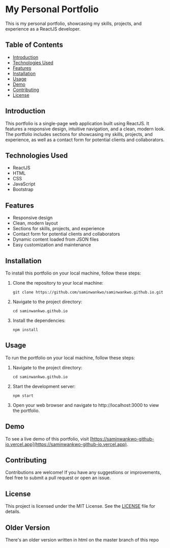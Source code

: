 # My Personal Portfolio

This is my personal portfolio, showcasing my skills, projects, and experience as a ReactJS developer.

## Table of Contents

- [Introduction](#introduction)
- [Technologies Used](#technologies-used)
- [Features](#features)
- [Installation](#installation)
- [Usage](#usage)
- [Demo](#demo)
- [Contributing](#contributing)
- [License](#license)

## Introduction

This portfolio is a single-page web application built using ReactJS. It features a responsive design, intuitive navigation, and a clean, modern look. The portfolio includes sections for showcasing my skills, projects, and experience, as well as a contact form for potential clients and collaborators.

## Technologies Used

- ReactJS
- HTML
- CSS
- JavaScript
- Bootstrap

## Features

- Responsive design
- Clean, modern layout
- Sections for skills, projects, and experience
- Contact form for potential clients and collaborators
- Dynamic content loaded from JSON files
- Easy customization and maintenance

## Installation

To install this portfolio on your local machine, follow these steps:

1. Clone the repository to your local machine:

   ```
   git clone https://github.com/saminwankwo/saminwankwo.github.io.git
   ```

2. Navigate to the project directory:

   ```
   cd saminwankwo.github.io
   ```

3. Install the dependencies:

   ```
   npm install
   ```

## Usage

To run the portfolio on your local machine, follow these steps:

1. Navigate to the project directory:

   ```
   cd saminwankwo.github.io
   ```

2. Start the development server:

   ```
   npm start
   ```

3. Open your web browser and navigate to http://localhost:3000 to view the portfolio.

## Demo

To see a live demo of this portfolio, visit [https://saminwankwo-github-io.vercel.app](https://saminwankwo-github-io.vercel.app).

## Contributing

Contributions are welcome! If you have any suggestions or improvements, feel free to submit a pull request or open an issue.

## License

This project is licensed under the MIT License. See the [LICENSE](LICENSE) file for details.

## Older Version
There's an older version written in html on the master branch of this repo
